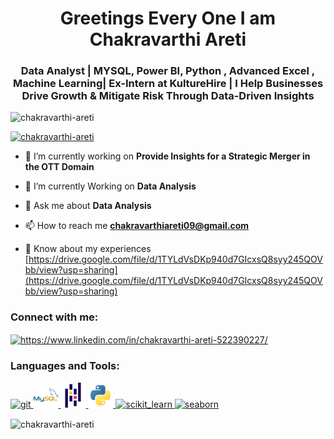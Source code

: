 <h1 align="center">Greetings Every One I am Chakravarthi Areti</h1>
<h3 align="center">Data Analyst | MYSQL, Power BI, Python , Advanced Excel , Machine Learning| Ex-Intern at KultureHire | I Help Businesses Drive Growth & Mitigate Risk Through Data-Driven Insights</h3>

<p align="left"> <img src="https://komarev.com/ghpvc/?username=chakravarthi-areti&label=Profile%20views&color=0e75b6&style=flat" alt="chakravarthi-areti" /> </p>

<p align="left"> <a href="https://github.com/ryo-ma/github-profile-trophy"><img src="https://github-profile-trophy.vercel.app/?username=chakravarthi-areti" alt="chakravarthi-areti" /></a> </p>

- 🔭 I’m currently working on **Provide Insights for a Strategic Merger in the OTT Domain**

- 🌱 I’m currently Working on **Data Analysis**

- 💬 Ask me about **Data Analysis**

- 📫 How to reach me **chakravarthiareti09@gmail.com**

- 📄 Know about my experiences [https://drive.google.com/file/d/1TYLdVsDKp940d7GIcxsQ8syy245QOVbb/view?usp=sharing](https://drive.google.com/file/d/1TYLdVsDKp940d7GIcxsQ8syy245QOVbb/view?usp=sharing)

<h3 align="left">Connect with me:</h3>
<p align="left">
<a href="chakravarthi-areti-522390" target="blank"><img align="center" src="https://raw.githubusercontent.com/rahuldkjain/github-profile-readme-generator/master/src/images/icons/Social/linked-in-alt.svg" alt="https://www.linkedin.com/in/chakravarthi-areti-522390227/" height="30" width="40" /></a>
</p>

<h3 align="left">Languages and Tools:</h3>
<p align="left"> <a href="https://git-scm.com/" target="_blank" rel="noreferrer"> <img src="https://www.vectorlogo.zone/logos/git-scm/git-scm-icon.svg" alt="git" width="40" height="40"/> </a> <a href="https://www.mysql.com/" target="_blank" rel="noreferrer"> <img src="https://raw.githubusercontent.com/devicons/devicon/master/icons/mysql/mysql-original-wordmark.svg" alt="mysql" width="40" height="40"/> </a> <a href="https://pandas.pydata.org/" target="_blank" rel="noreferrer"> <img src="https://raw.githubusercontent.com/devicons/devicon/2ae2a900d2f041da66e950e4d48052658d850630/icons/pandas/pandas-original.svg" alt="pandas" width="40" height="40"/> </a> <a href="https://www.python.org" target="_blank" rel="noreferrer"> <img src="https://raw.githubusercontent.com/devicons/devicon/master/icons/python/python-original.svg" alt="python" width="40" height="40"/> </a> <a href="https://scikit-learn.org/" target="_blank" rel="noreferrer"> <img src="https://upload.wikimedia.org/wikipedia/commons/0/05/Scikit_learn_logo_small.svg" alt="scikit_learn" width="40" height="40"/> </a> <a href="https://seaborn.pydata.org/" target="_blank" rel="noreferrer"> <img src="https://seaborn.pydata.org/_images/logo-mark-lightbg.svg" alt="seaborn" width="40" height="40"/> </a> </p>

<p><img align="center" src="https://github-readme-stats.vercel.app/api/top-langs?username=chakravarthi-areti&show_icons=true&locale=en&layout=compact" alt="chakravarthi-areti" /></p>

